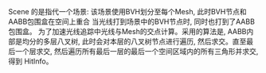 Scene 的是指代一个场景:
该场景使用BVH划分至每个Mesh, 此时BVH节点和AABB包围盒在空间上重合 
当光线打到场景中的BVH节点时, 同时也打到了AABB包围盒。
为了加速光线追踪中光线与Mesh的交点计算。采用的算法是, AABB内部是均分的多层八叉树, 此时会对本层的八叉树节点进行遍历, 然后求交。直至最后一个层求交, 然后遍历所有最后一层的最后一个空间区域内的所有三角形并求交, 得到 HitInfo。 